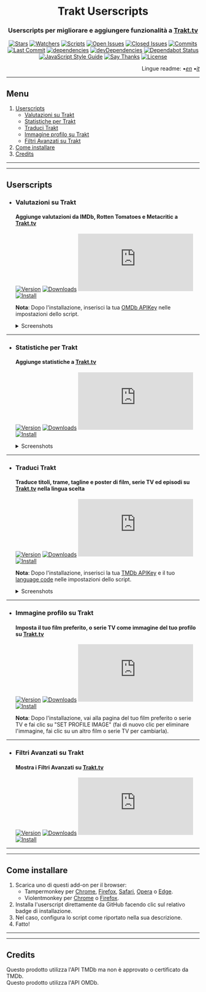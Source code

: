 <div align="center">

# Trakt Userscripts

</div>

<div align="center">

### Userscripts per migliorare e aggiungere funzionalità a [Trakt.tv](https://trakt.tv/)

</div>

<div align="center">

[![Stars](https://flat.badgen.net/github/stars/iFelix18/Trakt-Userscripts)](https://github.com/iFelix18/Trakt-Userscripts/stargazers)
[![Watchers](https://flat.badgen.net/github/watchers/iFelix18/Trakt-Userscripts)](https://github.com/iFelix18/Trakt-Userscripts/watchers)
[![Scripts](https://flat.badgen.net/badge/scripts/5/orange)](#)
[![Open Issues](https://flat.badgen.net/github/open-issues/iFelix18/Trakt-Userscripts)](https://github.com/iFelix18/Trakt-Userscripts/issues)
[![Closed Issues](https://flat.badgen.net/github/closed-issues/iFelix18/Trakt-Userscripts)](https://github.com/iFelix18/Trakt-Userscripts/issues?q=is%3Aissue+is%3Aclosed)
[![Commits](https://flat.badgen.net/github/commits/iFelix18/Trakt-Userscripts)](https://github.com/iFelix18/Trakt-Userscripts/commits/master)
[![Last Commit](https://flat.badgen.net/github/last-commit/iFelix18/Trakt-Userscripts)](https://github.com/iFelix18/Trakt-Userscripts/commits/master)
[![dependencies](https://flat.badgen.net/david/dep/iFelix18/Trakt-Userscripts)](https://david-dm.org/iFelix18/Trakt-Userscripts)
[![devDependencies](https://flat.badgen.net/david/dev/iFelix18/Trakt-Userscripts)](https://david-dm.org/iFelix18/Trakt-Userscripts?type=dev)
[![Dependabot Status](https://flat.badgen.net/dependabot/iFelix18/Trakt-Userscripts/?icon=dependabot)](https://dependabot.com)
[![JavaScript Style Guide](https://flat.badgen.net/badge/code%20style/standard/44CC11)](https://standardjs.com)
[![Say Thanks](https://flat.badgen.net/badge/say/thanks/FF69B4)](https://saythanks.io/to/iFelix18)
[![License](https://flat.badgen.net/github/license/iFelix18/Trakt-Userscripts)](https://github.com/iFelix18/Trakt-Userscripts/blob/master/LICENSE.md)

</div>

<div align="right">

Lingue readme:
•[_en_](README.md "English")
•[_it_](README.it.md "Italiano")

</div>

---

## Menu

1. [Userscripts](README.it.md#userscripts)
    - [Valutazioni su Trakt](README.it.md#valutazioni-su-trakt)
    - [Statistiche per Trakt](README.it.md#statistiche-per-trakt)
    - [Traduci Trakt](README.it.md#traduci-trakt)
    - [Immagine profilo su Trakt](README.it.md#immagine-profilo-su-trakt)
    - [Filtri Avanzati su Trakt](README.it.md#filtri-avanzati-su-trakt)
2. [Come installare](README.it.md#come-installare)
3. [Credits](README.it.md#credits)

---

---

## Userscripts

*   ### Valutazioni su Trakt

    #### Aggiunge valutazioni da IMDb, Rotten Tomatoes e Metacritic a [Trakt.tv](https://trakt.tv/)

    [![Version](https://flat.badgen.net/runkit/ratings-on-trakt-version-iy6dpvbwwt51)](#)
    [![Downloads](https://flat.badgen.net/runkit/ratings-on-trakt-downloads-xw1ittwiztu8)](#)
    [![Size](https://flat.badgen.net/badgesize/normal/iFelix18/Trakt-Userscripts/master/userscripts/ratings-on-trakt.user.js)](#)
    [![Install](https://flat.badgen.net/badge/install%20directly%20from/GitHub/00ADAD "Click here!")](http://bit.ly/RatingsOnTrakt)

    **Nota**: Dopo l'installazione, inserisci la tua [OMDb APIKey](https://www.omdbapi.com/apikey.aspx) nelle impostazioni dello script.

    <details>
    <summary>Screenshots</summary>

    Prima: [![Before](https://i.imgur.com/2cFZHL5.png "Before")](#)
    Dopo: [![After](https://i.imgur.com/cSiRt7P.png "After")](#)

    </details>

---

*   ### Statistiche per Trakt

    #### Aggiunge statistiche a [Trakt.tv](https://trakt.tv/)

    [![Version](https://flat.badgen.net/runkit/stats-for-trakt-version-x0krqpt9j4ec)](#)
    [![Downloads](https://flat.badgen.net/runkit/stats-for-trakt-downloads-ru4d1dicapco)](#)
    [![Size](https://flat.badgen.net/badgesize/normal/iFelix18/Trakt-Userscripts/master/userscripts/stats-for-trakt.user.js)](#)
    [![Install](https://flat.badgen.net/badge/install%20directly%20from/GitHub/00ADAD "Click here!")](http://bit.ly/StatsForTrakt)

    <details>
    <summary>Screenshots</summary>

    Statistiche persone: [![People Stats](https://i.imgur.com/KX0dOmL.png "People Stats")](#)
    Statistiche serie: [![Series Stats](https://i.imgur.com/1tPTgCp.png "Series Stats")](#)

    </details>

---

*   ### Traduci Trakt

    #### Traduce titoli, trame, tagline e poster di film, serie TV ed episodi su [Trakt.tv](https://trakt.tv/) nella lingua scelta

    [![Version](https://flat.badgen.net/runkit/translate-trakt-version-fnlcj02zaig9)](#)
    [![Downloads](https://flat.badgen.net/runkit/translate-trakt-downloads-q8gvapqjqt35)](#)
    [![Size](https://flat.badgen.net/badgesize/normal/iFelix18/Trakt-Userscripts/master/userscripts\translate-trakt.user.js)](#)
    [![Install](https://flat.badgen.net/badge/install%20directly%20from/GitHub/00ADAD "Click here!")](http://bit.ly/TranslateTrakt)

    **Nota**: Dopo l'installazione, inserisci la tua [TMDb APIKey](https://developers.themoviedb.org/3/) e il tuo [language code](https://developers.themoviedb.org/3/getting-started/languages) nelle impostazioni dello script.

    <details>
    <summary>Screenshots</summary>

    Prima: [![Before](https://i.imgur.com/ZWn3VJe.png "Before")](#)

    Dopo: [![After](https://i.imgur.com/KuKI4Pt.gif "After")](#)

    </details>

---

*   ### Immagine profilo su Trakt

    #### Imposta il tuo film preferito, o serie TV come immagine del tuo profilo su [Trakt.tv](https://trakt.tv/)

    [![Version](https://flat.badgen.net/runkit/profile-image-on-trakt-version-0qx01pk1xjxz)](#)
    [![Downloads](https://flat.badgen.net/runkit/profile-image-on-trakt-downloads-xni9wdu2ligp)](#)
    [![Size](https://flat.badgen.net/badgesize/normal/iFelix18/Trakt-Userscripts/master/userscripts\profile-image-on-trakt.user.js)](#)
    [![Install](https://flat.badgen.net/badge/install%20directly%20from/GitHub/00ADAD "Click here!")](http://bit.ly/ProfileImageOnTrakt)

    **Nota**: Dopo l'installazione, vai alla pagina del tuo film preferito o serie TV e fai clic su "SET PROFILE IMAGE" (fai di nuovo clic per eliminare l'immagine, fai clic su un altro film o serie TV per cambiarla).

---

*   ### Filtri Avanzati su Trakt

    #### Mostra i Filtri Avanzati su [Trakt.tv](https://trakt.tv/)

    [![Version](https://flat.badgen.net/runkit/advanced-filtering-on-trakt-version-kpj4catmnm2n)](#)
    [![Downloads](https://flat.badgen.net/runkit/advanced-filtering-on-trakt-downloads-cfwepea7wqg4)](#)
    [![Size](https://flat.badgen.net/badgesize/normal/iFelix18/Trakt-Userscripts/master/userscripts\advanced-filtering-on-trakt.user.js)](#)
    [![Install](https://flat.badgen.net/badge/install%20directly%20from/GitHub/00ADAD "Click here!")](http://bit.ly/AdvancedFilteringOnTrakt)

---

---

## Come installare

1. Scarica uno di questi add-on per il browser:
    - Tampermonkey per [Chrome](https://chrome.google.com/webstore/detail/tampermonkey/dhdgffkkebhmkfjojejmpbldmpobfkfo), [Firefox](https://addons.mozilla.org/en-US/firefox/addon/tampermonkey/), [Safari](https://safari-extensions.apple.com/details/?id=net.tampermonkey.safari-G3XV72R5TC), [Opera](https://addons.opera.com/en/extensions/details/tampermonkey-beta/) o [Edge](https://www.microsoft.com/store/apps/9NBLGGH5162S).
    - Violentmonkey per [Chrome](https://chrome.google.com/webstore/detail/violent-monkey/jinjaccalgkegednnccohejagnlnfdag) o [Firefox](https://addons.mozilla.org/firefox/addon/violentmonkey/).
2. Installa l'userscript direttamente da GitHub facendo clic sul relativo badge di installazione.
3. Nel caso, configura lo script come riportato nella sua descrizione.
4. Fatto!

---

---

## Credits

Questo prodotto utilizza l'API TMDb ma non è approvato o certificato da TMDb.<br>
Questo prodotto utilizza l'API OMDb.

